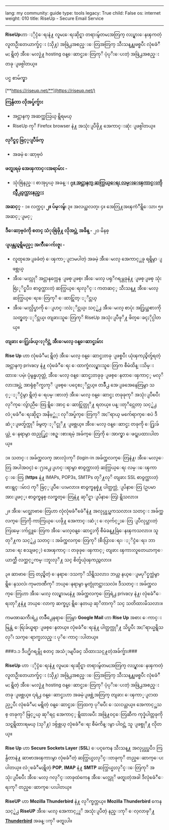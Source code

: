

---

lang: my
community: guide
type: tools
legacy: True
child: False
os: internet
weight: 010
title: RiseUp - Secure Email Service

---

**RiseUp**ဟာ ႏိုင္ငံေရးနဲ႔ လူမႈေရးဆိုင္ရာ တရားမွ်တမႈအတြက္ လႈပ္ရွားေနၾကတဲ့ လူတဦးတေယာက္ခ်င္း (သို႔) အဖြဲ႕အစည္းေတြအတြက္ သီးသန္႔ျဖစ္ၿပီး လုံၿခံဳမႈ ရွိတဲ့ အီးေမးလ္နဲ႔ hosting ဝန္ေဆာင္မႈေတြကုိ ပံ့ပုိးေပးတဲ့ အဖြဲ႕အစည္း တခု ျဖစ္ပါတယ္။

ပင္မ စာမ်က္နွာ

[**https://riseup.net/**](https://riseup.net/)

**ကြန္ပ်ဴတာ လိုအပ္ခ်က္မ်ား**

- အင္တာနက္ အဆက္အသြယ္ ရွိရမယ္
- RiseUp ကုိ Firefox browser နဲ႔ အသုံးျပဳဖို႔ အေကာင္းဆုံး ျဖစ္ပါတယ္။

**လုိင္စင္ ခြင့္ျပဳခ်က္**
- အခမဲ့ ေဆာ့ဗ္၀ဲ

**ဖတ္ရႈရမဲ့ အေၾကာင္းအရာမ်ား -**

- သုံးစြဲနည္း စာအုပ္ငယ္ အခန္း [**၇။ အင္တာနက္ ဆက္သြယ္ေရး လမ္းေၾကာင္းကို လွ်ဳိ႕ဝွက္ထားနည္း**](/my/chapter-7)

**အဆင့္** - ၁။ လက္သင္၊ **၂။ ပ်မ္းမွ်**၊ ၃။ အလယ္အလတ္၊ ၄။ အေတြ႔အၾကံဳရွိေသာ၊ ၅။ အဆင့္ျမင့္

**ဒီေဆာ့ဗ္၀ဲကို စတင္ သံုးစြဲဖို႔ လိုအပ္တဲ့ အခ်ိန္ -** ၂၀ မိနစ္

**ျပန္လည္ရရွိမည့္ အက်ိဳးေက်းဇူး -**

- လူထုအေျခခံတဲ့ ေၾကာ္ျငာမပါတဲ့ အခမဲ့ အီးေမးလ္ အေကာင့္တခု ရရွိမွာ ျဖစ္တယ္
- အီးေမးလ္ကုိ အင္တာနက္ကေန ျဖစ္ျဖစ္၊ အီးေမးလ္ ပရုိဂရမ္တခုနဲ႔ ျဖစ္ျဖစ္ သုံးစြဲႏုိင္ၿပီး၊ စာ၀ွက္ထားတဲ့ ဆက္သြယ္ေရးလုိင္း ကတဆင့္ သီးသန္႔ အီးေမးလ္ ဆက္သြယ္ေရးေတြကုိ ေဆာင္ရြတ္ႏုိင္တယ္
- အီးေမးလ္လိပ္စာကို ေျပာင္းလဲႏုိင္တယ္၊ သင့္ရဲ႕ အီးေမးလ္ စာပုံး အ႐ြယ္အစားကို သတ္မွတ္ႏုိင္တယ္၊ တျခားသူေတြကုိ RiseUp အသုံးျပဳဖုိ႔ ဖိတ္ေခၚႏိုင္ပါတယ္။

**တျခား ေ႐ြးခ်ယ္ႏုိင္တဲ့  အီးေမးလ္ ဝန္ေဆာင္မႈမ်ား**

**Rise Up** ဟာ လုံၿခံဳမႈ ရွိတဲ့ အီးေမးလ္ ၀န္ေဆာင္မႈတခု ျဖစ္ၿပီး ယုံၾကည္စိတ္ခ်ရတဲ့ အင္တာနက္ privacy နဲ႔ လုံၿခံဳေရး ေထာက္ခံလႈပ္ရွားသူေတြက စီမံထိန္းသိမ္းထားေပမဲ့၊ ပုံမွန္မဟုတ္တဲ့ အီးေမးလ္ ၀န္ေဆာင္မႈတခုခု ျဖစ္ေနတာေၾကာင့္ မလုိလားအပ္တဲ့ အာရုံစုိက္မႈကုိ ျဖစ္ေပၚေစႏုိင္တယ္။ တခ်ိဳ႕ အေျခအေနေတြမွာ သင့္ႏုိင္ငံမွာ ရွိတဲ့ ေရပမ္းစားတဲ့ အီးေမးလ္ ၀န္ေဆာင္မႈ တခုခုကုိ အသုံးျပဳၿပီး လုိက္ေလွ်ာညီေထြ ရွိေအာင္ ေဆာင္ရြတ္လုိ႔ ရတယ္။ ပန္းတုိင္ကေတာ့ သင့္ရဲ႕ လံုၿခံဳေရးဆိုင္ရာ အနိမ့္ဆံုး လုိအပ္ခ်က္ေတြကုိ အႏၱရာယ္ မက်ေရာက္ေစပဲ ဒီဆံုးျဖတ္ခ်က္ကုိ ခ်မွတ္ႏုိင္ဖုိ႔ ျဖစ္တယ္။ အီးေမးလ္ ဝန္ေဆာင္မႈ တခုကို ေ႐ြးခ်ယ္တဲ့ ေနရာမွာ ထည့္သြင္းစဥ္းစားရမဲ့ အခ်က္ေတြကို ေအာက္မွာ ေဖၚျပထားပါတယ္။

၁။ သတင္း အခ်က္အလက္ အားလုံးကုိ (login-in အခ်က္အလက္ေတြနဲ႔၊ အီးေမးလ္ေတြ အပါအဝင္) ေ႐ႊ႕ေျပာင္းရာမွာ စာ၀ွက္ထားတဲ့ ဆက္သြယ္ေရး လမ္းေၾကာင္းေတြ (**https** နဲ႔ IMAPs, POP3s, SMTPs တုိ႔လုိ တျခား SSL စာ၀ွက္ထားတဲ့ ဗားရွင္းမ်ား) ကုိ ခြင့္ျပဳေပးမလား။ စာ၀ွက္စနစ္နဲ႔ ပါတ္သက္တဲ့ ျပႆနာေတြ (ဥပမာ အားျဖင့္၊ စာ၀ွက္စနစ္ လက္မွတ္ေတြနဲ႔ ဆုိင္ရာ ျပႆနာေတြ) ရွိသလား။

၂။ အီးေမးလ္ဆာဗာေတြဟာ လုံလုံၿခံဳၿခံဳနဲ႔ အလုပ္လုပ္ၾကသလား။ သတင္း အခ်က္အလက္ေတြကို ကာကြယ္ေပးဖို႔ အေကာင္းဆံုး ေလ့က်င့္မႈေတြ ျပဳလုပ္ထားတဲ့ ကြၽမ္းက်င္သူေတြက အီးေမးလ္ဝန္ေဆာင္မႈကို စီမံခန္႔ခြဲေနၾကသလား။ သူတုိ႔က သင့္ရဲ႕ သတင္း အခ်က္အလက္ေတြကုိ (စီးပြားေရး၊ ႏုိင္ငံေရး၊ ဘာသာေရး စသျဖင့္) အေၾကာင္း တခုခုေၾကာင့္ တျခား ၾကားလူတေယာက္ေယာက္ဆီ လက္ဆင့္မကမ္းဘူးလုိ႔ သင္ စိတ္ခ်ယုံၾကည္သလား။ 

၃။ ဆာဗာေတြ တည္ရွိတဲ့ ေနရာေဒသကုိ သိရွိသလား၊ ဘယ္က နယ္ေျမပုိင္နက္ထဲမွာ ရွိေနသလဲ၊ ကုမၸဏီကုိ ဘယ္ေနရာမွာ မွတ္ပုံတင္ထားသလဲ။ ဒီသတင္း အခ်က္အလက္ေတြဟာ အီးေမးလ္ လႈပ္ရွားမႈနဲ႔ အခ်က္အလက္ေတြရဲ႕ privacy နဲ႔၊ လုံၿခံဳေရးတုိ႔နဲ႔ ဘယ္ေလာက္ ဆက္စပ္မႈ ရွိေနတယ္ ဆုိတာကုိ သင္ သတိထားမိသလား။

ကမၻာႀကီးရဲ႕ တခ်ိဳ႕ေနရာေတြမွာ **Google Mail** ဟာ **Rise Up** အစား ေကာင္းမြန္တဲ့ ေရြးခ်ယ္စရာ ျဖစ္ေနတယ္။ လုံၿခံဳေရးနဲ႔ ပါတ္သက္လုိ႔ သိပ္ၿပီး အႏၱရာယ္မရွိသလုိ၊ သက္ေရာက္မႈလည္း ပုိေကာင္းပါတယ္။

###၁.၁ ဒီပ႐ိုဂရမ္ကို စတင္ အသံုးမျပဳခင္ သိထားသင္႔တဲ့အခ်က္မ်ား###

**RiseUp** ဟာ ႏိုင္ငံေရးနဲ႔ လူမႈေရးဆိုင္ရာ တရားမွ်တမႈအတြက္ လႈပ္ရွားေနၾကတဲ့ လူတဦးတေယာက္ခ်င္း (သို႔) အဖြဲ႕အစည္းေတြအတြက္ သီးသန္႔ျဖစ္ၿပီး လုံၿခံဳမႈ ရွိတဲ့ အီးေမးလ္နဲ႔ hosting ဝန္ေဆာင္မႈေတြကုိ ပံ့ပုိးေပးတဲ့ အဖြဲ႕အစည္း တခု ျဖစ္တယ္။ ၎ရဲ႕ ဝန္ေဆာင္မႈဟာ အခမဲ့ျဖစ္တဲ့အတြက္ တျခား ေၾကာ္ျငာထည့္ၿပီး လုံၿခံဳမႈ မရွိတဲ့ ၀န္ေဆာင္မႈေတြထက္ ပုိၿပီး ေသးငယ္တယ္။ အေကာင့္အသစ္ တခုကုိ ဖြင့္မယ္ ဆုိရင္ အေကာင့္ ရွိထားၿပီး အဖြဲ႔၀င္ေတြဆီက ကုဒ္နံပါတ္တခုကို သင္ရရွိထားရမယ္ (သုိ႔) ဒစ္ဂ်စ္တယ္ လုံၿခံဳေရး စီမံကိန္းမွာ ပါ၀င္တဲ့ သူ ျဖစ္ဖုိ႔ လိုတယ္။

**Rise Up** ဟာ **Secure Sockets Layer** (**SSL**) ေပၚကေန သီးသန္႔ အလုပ္လုပ္ၿပီး၊ ကြန္ပ်ဴတာနဲ႔ ဆာဗာအၾကားမွာ လုံၿခံဳတဲ့ ဆက္သြယ္မႈလုိင္းတခုကုိ တည္ေဆာက္ေပးပါတယ္။ လံုၿခံဳမႈရွိတဲ့ **POP**, **IMAP** နဲ႔ **SMTP** ဆက္သြယ္မႈလုိင္းေတြကုိ အသုံးျပဳၿပီး အီးေမးလ္ ဂလုိင္းတခုထဲကေန အီးေမးလ္ကုိ ဖတ္ရႈတဲ့အခါ  ဒီလုံၿခံဳေရးကုိ တည္ေဆာက္ေပးပါတယ္။ 

**RiseUP** ဟာ **Mozilla Thunderbird** နဲ႔ လုိက္ဖက္တယ္။ **Mozilla Thunderbird** ကေန သင့္ရဲ႕ **RiseUP** အီးေမးလ္ အေကာင့္ကုိ အသုံးျပဳတဲ့ နည္းကုိ ေလ့လာဖုိ႔ [**Thunderbird**](/my/thunderbird_main) အခန္းကုိ ဖတ္ရႈပါ။

